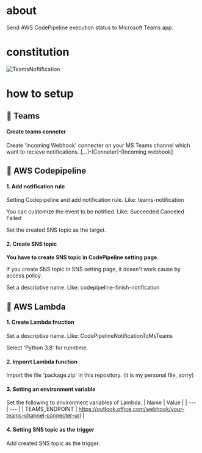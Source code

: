 # about
Send AWS CodePipeline execution status to Microsoft Teams app.

# constitution
![TeamsNoftification](https://user-images.githubusercontent.com/72424558/109098278-5d426780-7764-11eb-8cac-fdcce91e3adf.png)

# how to setup

## :pushpin: Teams
#### Create teams conncter

Create 'Incoming Webhook' connecter on your MS Teams channel which want to recieve notifications.
[…]-[Conneter]-[Incoming webhook]


## :pushpin: AWS Codepipeline

#### 1. Add notification rule

Setting Codepipeline and add notification rule.
Like: teams-notification

You can customize the event to be notified.
Like: 
Succeeded
Canceled
Failed

Set the created SNS topic as the target.

#### 2. Create SNS topic

<strong>You have to create SNS topic in CodePipeline setting page.</strong>

If you create SNS topic in SNS setting page, it dosen't work cause by access policy. 

Set a descriptive name.
Like: codepipeline-finish-notification


## :pushpin: AWS Lambda

#### 1. Create Lambda fnuction

Set a descriptive name.
Like: CodePipelineNotificationToMsTeams

Select 'Python 3.8' for runntime.

#### 2. Imporrt Lambda function

Import the file 'package.zip' in this repository.
(it is my personal file, sorry)

#### 3. Setting an environment variable

Set the following to environment variables of Lambda.
| Name | Value |
| --- | --- |
| TEAMS_ENDPOINT |  https://outlook.office.com/webhook/your-teams-channel-connecter-url |

#### 4. Setting SNS topic as the trigger

Add created SNS topic as the trigger.

